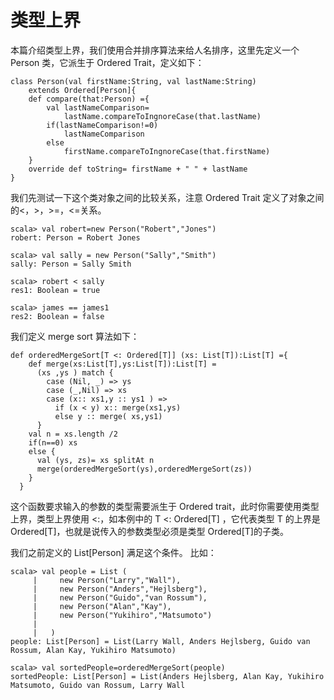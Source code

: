 # 类型上界 #
本篇介绍类型上界，我们使用合并排序算法来给人名排序，这里先定义一个 Person 类，它派生于 Ordered Trait，定义如下：

```
class Person(val firstName:String, val lastName:String) 
	extends Ordered[Person]{
	def compare(that:Person) ={
		val lastNameComparison=
			lastName.compareToIngnoreCase(that.lastName)
		if(lastNameComparison!=0)
			lastNameComparison
		else
			firstName.compareToIngnoreCase(that.firstName)
	}
	override def toString= firstName + " " + lastName
}
```

我们先测试一下这个类对象之间的比较关系，注意 Ordered Trait 定义了对象之间的<，>，>=，<=关系。

```
scala> val robert=new Person("Robert","Jones")
robert: Person = Robert Jones
```

```
scala> val sally = new Person("Sally","Smith")
sally: Person = Sally Smith
```

```
scala> robert < sally
res1: Boolean = true
```

```
scala> james == james1
res2: Boolean = false
```

我们定义 merge sort 算法如下：

```
def orderedMergeSort[T <: Ordered[T]] (xs: List[T]):List[T] ={
    def merge(xs:List[T],ys:List[T]):List[T] =
      (xs ,ys ) match {
        case (Nil, _) => ys
        case (_,Nil) => xs
        case (x:: xs1,y :: ys1 ) =>
          if (x < y) x:: merge(xs1,ys)
          else y :: merge( xs,ys1)
      }
    val n = xs.length /2
    if(n==0) xs
    else {
      val (ys, zs)= xs splitAt n
      merge(orderedMergeSort(ys),orderedMergeSort(zs))
    }
  }
```

这个函数要求输入的参数的类型需要派生于 Ordered trait，此时你需要使用类型上界，类型上界使用 <:，如本例中的 T <: Ordered[T] ，它代表类型 T 的上界是 Ordered[T]，也就是说传入的参数类型必须是类型 Ordered[T]的子类。

我们之前定义的 List[Person] 满足这个条件。 比如：

```
scala> val people = List (
     |     new Person("Larry","Wall"),
     |     new Person("Anders","Hejlsberg"),
     |     new Person("Guido","van Rossum"),
     |     new Person("Alan","Kay"),
     |     new Person("Yukihiro","Matsumoto")
     | 
     |   )
people: List[Person] = List(Larry Wall, Anders Hejlsberg, Guido van Rossum, Alan Kay, Yukihiro Matsumoto)
```

```
scala> val sortedPeople=orderedMergeSort(people)
sortedPeople: List[Person] = List(Anders Hejlsberg, Alan Kay, Yukihiro Matsumoto, Guido van Rossum, Larry Wall
```